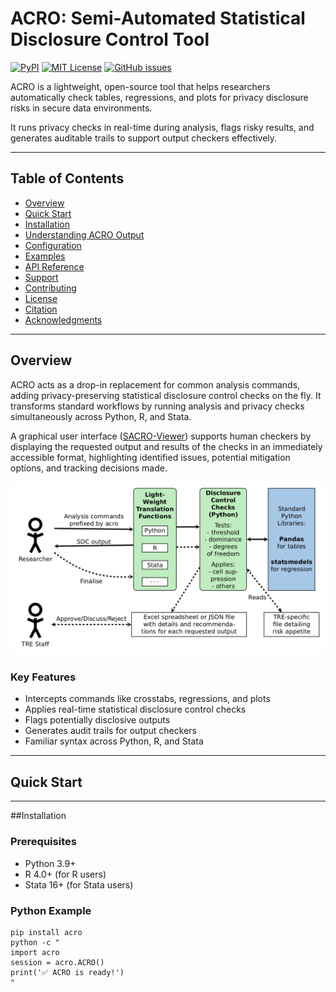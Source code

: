 # ACRO: Semi-Automated Statistical Disclosure Control Tool

[![PyPI](https://img.shields.io/pypi/v/acro.svg)](https://pypi.org/project/acro/)
[![MIT License](https://img.shields.io/badge/license-MIT-green.svg)](LICENSE)
[![GitHub issues](https://img.shields.io/github/issues/AI-SDC/ACRO)](https://github.com/AI-SDC/ACRO/issues)

ACRO is a lightweight, open-source tool that helps researchers automatically check tables, regressions, and plots for privacy disclosure risks in secure data environments. 

It runs privacy checks in real-time during analysis, flags risky results, and generates auditable trails to support output checkers effectively.

---

## Table of Contents

- [Overview](https://github.com/AI-SDC/ACRO/blob/270-documentation-update-structure-for-readmemd/Acro%20README.MD#overview) 
- [Quick Start](#quick-start)
- [Installation](#installation)  
- [Understanding ACRO Output](#understanding-acro-output)  
- [Configuration](#configuration)  
- [Examples](#examples)  
- [API Reference](#api-reference)  
- [Support](#support)  
- [Contributing](#contributing)  
- [License](#license)  
- [Citation](#citation)  
- [Acknowledgments](#acknowledgments)  

---
## Overview

ACRO acts as a drop-in replacement for common analysis commands, adding privacy-preserving statistical disclosure control checks on the fly. It transforms standard workflows by running analysis and privacy checks simultaneously across Python, R, and Stata.

A graphical user interface ([SACRO-Viewer](https://github.com/AI-SDC/SACRO-Viewer)) supports human checkers by displaying the requested output and results of the checks in an immediately accessible format, highlighting identified issues, potential mitigation options, and tracking decisions made.

![ACRO workflow and architecture schematic](docs/schematic.png)

### Key Features

- Intercepts commands like crosstabs, regressions, and plots  
- Applies real-time statistical disclosure control checks  
- Flags potentially disclosive outputs  
- Generates audit trails for output checkers  
- Familiar syntax across Python, R, and Stata  

---

## Quick Start
---

##Installation

### Prerequisites

- Python 3.9+  
- R 4.0+ (for R users)  
- Stata 16+ (for Stata users)  

### Python Example
```
pip install acro
python -c "
import acro
session = acro.ACRO()
print('✅ ACRO is ready!')
"
```
